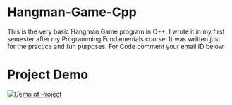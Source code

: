 # Hangman-Game-Cpp
This is the very basic Hangman Game program in C++. I wrote it in my first semester after my Programming Fundamentals course. It was written just for the practice and fun purposes. For Code comment your email ID below.

# Project Demo
[![Demo of Project](https://img.youtube.com/vi/Vs2Pv7p5zFo/0.jpg)](https://www.youtube.com/watch?v=Vs2Pv7p5zFo)
